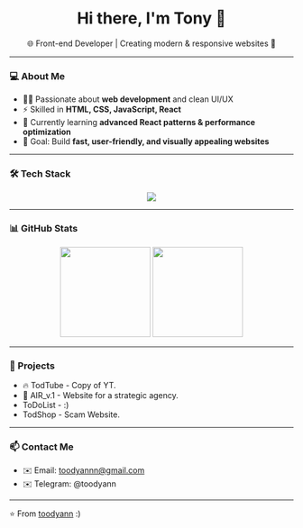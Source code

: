 <h1 align="center">Hi there, I'm Tony 👋</h1>

<p align="center">
  🌐 Front-end Developer | Creating modern & responsive websites 🚀
</p>

---

### 💻 About Me  
- 👨‍💻 Passionate about **web development** and clean UI/UX  
- ⚡ Skilled in **HTML, CSS, JavaScript, React**  
- 🌱 Currently learning **advanced React patterns & performance optimization**  
- 🎯 Goal: Build **fast, user-friendly, and visually appealing websites**  

---

### 🛠️ Tech Stack  
<p align="center">
  <img src="https://skillicons.dev/icons?i=html,css,js,react,git,github,vscode" />
</p>

---

### 📊 GitHub Stats  
<p align="center">
  <img src="https://github-readme-stats.vercel.app/api?username=toodyann&show_icons=true&theme=tokyonight" height="160" />
  <img src="https://github-readme-stats.vercel.app/api/top-langs/?username=toodyann&layout=compact&theme=tokyonight" height="160" />
</p>

---

### 🚀 Projects  
- 🔥 TodTube - Copy of YT.
- 💨 AIR_v.1 - Website for a strategic agency.
- ToDoList - :)
- TodShop - Scam Website.

---

### 📫 Contact Me  
- ✉️ Email: [toodyannn@gmail.com](mailto:toodyannn@gmail.com)
- ✉️ Telegram: @toodyann

---

⭐️ From [toodyann](https://github.com/toodyann) :)
